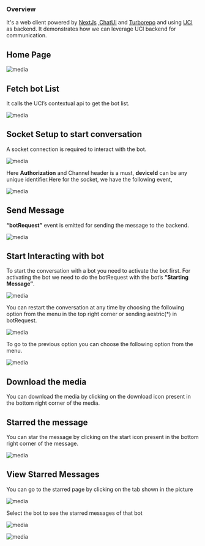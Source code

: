 ### Overview
It's a web client powered by [NextJs](https://nextjs.org/docs) ,[ChatUI](https://www.npmjs.com/package/samagra-chatui) and [Turborepo](https://turbo.build/repo) and using [UCI](https://github.com/samagra-comms) as backend.
It demonstrates how we can leverage UCI backend for communication.

## Home Page

![media](../../../media/01.png)

## Fetch bot List

It calls the UCI’s contextual api to get the bot list.

![media](../../../media/02.png)

## Socket Setup to start conversation

A socket connection is required to interact with the bot.

![media](../../../media/03.png)

Here **Authorization** and Channel header is a must, **deviceId** can be any unique identifier.Here for the socket, we have the following event,

![media](../../../media/04.png)

## Send Message
**“botRequest”** event is emitted for sending the message to the backend.

![media](../../../media/05.png)

## Start Interacting with bot
To start the conversation with a bot you need to activate the bot first. For activating the bot we need to do the botRequest with the bot’s **“Starting Message”**.

![media](../../../media/06.png)

You can restart the conversation at any time by choosing the following option from the menu in the top right corner or sending aestric(*)  in botRequest.

![media](../../../media/07.png)

To go to the previous option you can choose the following option from the menu.

![media](../../../media/08.png)
## Download the media    
You can download the media by clicking on the download icon present in the bottom right corner of the media.
## Starred the message
 You can star the message by clicking on the start icon present in the bottom right corner of the message.

![media](../../../media/09.png)
## View Starred Messages
You can go to the starred page by clicking on the tab shown in the picture

![media](../../../media/10.png)

Select the bot to see the starred messages of that bot

![media](../../../media/11.png)

![media](../../../media/12.png)







